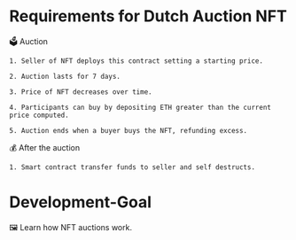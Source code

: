 # Requirements for Dutch Auction NFT

🗳️ Auction

    1. Seller of NFT deploys this contract setting a starting price.

    2. Auction lasts for 7 days.

    3. Price of NFT decreases over time.

    4. Participants can buy by depositing ETH greater than the current price computed.

    5. Auction ends when a buyer buys the NFT, refunding excess.

💰 After the auction

    1. Smart contract transfer funds to seller and self destructs.

# Development-Goal

🖼️ Learn how NFT auctions work.

